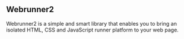 ## Webrunner2

Webrunner2 is a simple and smart library that enables you to bring an isolated HTML, CSS and JavaScript runner platform to your web page.